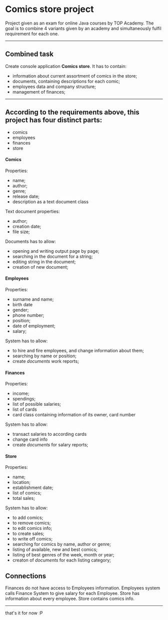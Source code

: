 # Comics store project
Project given as an exam for online Java courses by TOP Academy.
The goal is to combine 4 variants given by an academy and simultaneously fulfil requirement for each one.

---
## Combined task
Create console application **Comics store**.
It has to contain:
- information about current assortment of comics in the store;
- documents, containing descriptions for each comic;
- employees data and company structure;
- management of finances;

---
## According to the requirements above, this project has four distinct parts:
- comics
- employees
- finances
- store

#### Comics
Properties:
- name;
- author;
- genre;
- release date;
- description as a text document class

Text document properties:
- author;
- creation date;
- file size;

Documents has to allow:
- opening and writing output page by page;
- searching in the document for a string;
- editing string in the document;
- creation of new document;

#### Employees
Properties:
- surname and name;
- birth date
- gender;
- phone number;
- position;
- date of employment;
- salary;

System has to allow:
- to hire and fire employees, and change information about them;
- searching by name or position;
- create *documents* work reports;

#### Finances
Properties: 
- income;
- spendings;
- list of possible salaries;
- list of cards
- card class containing information of its owner, card number

System has to allow:
- transact salaries to according cards
- change card info
- create *documents* for salary reports;

#### Store
Properties:
- name;
- location;
- establishment date;
- list of comics;
- total sales;

System has to allow:
- to add comics;
- to remove comics;
- to edit comics info;
- to create sales;
- to write off comics;
- searching for comics by name, author or genre;
- listing of available, new and best comics;
- listing of best genres of the week, month or year;
- creaton of *documents* for each listing category;

## Connections
Finances do not have access to Employees information.
Employees system calls Finance System to give salary for each Employee.
Store has information about every employee.
Store contains comics info.


---
that's it for now :P
